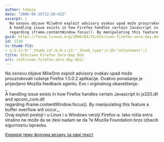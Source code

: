 ```yaml
---
author: tomaja
date: "2006-04-25T12:26:42Z"
excerpt: |
  Na osnovu objave Milw0rm exploit advisory ovakav upad može prouzrokovati rušenje Firefox 1.5.0.2 aplikacije. Ovakvo ponašanje je prijavljeno Mozilla feedback agentu. Evo i orginalnog obaveštenja:<br><i>
  A handling issue exists in how Firefox handles certain Javascript in js320.dll and xpcom_core.dll
  regarding iframe.contentWindow.focus(). By manipulating this feature a buffer overflow will occur.</i></br>Ovaj exploit postoji i u Linux i u Windows verziji Firefox-a. Iako ništa extra strašno ne može da se desi nadam se da ?e Mozilla Foundation brzo izbaciti sigurnosnu ispravku.
guid: https://forum.linuxo.org/2006/04/25/otkriven-firefox-zero-day-dos/
id: 1130
tc-thumb-fld:
- a:2:{s:9:"_thumb_id";b:0;s:11:"_thumb_type";s:10:"attachment";}
title: Otkriven Firefox Zero-Day DoS
url: /otkriven-firefox-zero-day-dos/
---
```

Na osnovu objave Milw0rm exploit advisory ovakav upad može prouzrokovati rušenje Firefox 1.5.0.2 aplikacije. Ovakvo ponašanje je prijavljeno Mozilla feedback agentu. Evo i orginalnog obaveštenja:  
_  
A handling issue exists in how Firefox handles certain Javascript in js320.dll and xpcom_core.dll  
regarding iframe.contentWindow.focus(). By manipulating this feature a buffer overflow will occur._</br>Ovaj exploit postoji i u Linux i u Windows verziji Firefox-a. Iako ništa extra strašno ne može da se desi nadam se da ?e Mozilla Foundation brzo izbaciti sigurnosnu ispravku. <!--break-->

[Креирај тему форума везану за овај текст](https://linuxo.org/nova-tema-na-forumu/?se_pid=1130)